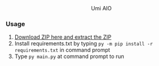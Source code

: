 <div align="center">
Umi AIO
</div>

### Usage

1. <a href="https://github.com/Mid0aria/Umi-AIO//archive/refs/heads/main.zip">Download ZIP here and extract the ZIP</a>
2. Install requirements.txt by typing `py -m pip install -r requirements.txt` in command prompt
4. Type `py main.py` at command prompt to run
